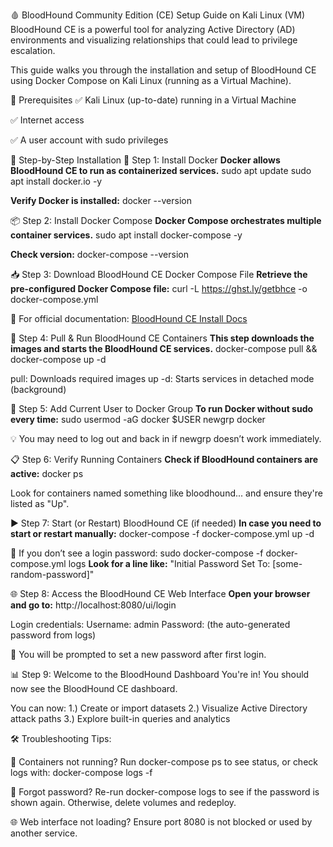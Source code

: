 🩸 BloodHound Community Edition (CE) Setup Guide on Kali Linux (VM)
BloodHound CE is a powerful tool for analyzing Active Directory (AD) environments and visualizing relationships that could lead to privilege escalation.

This guide walks you through the installation and setup of BloodHound CE using Docker Compose on Kali Linux (running as a Virtual Machine).

🔧 Prerequisites
✅ Kali Linux (up-to-date) running in a Virtual Machine

✅ Internet access

✅ A user account with sudo privileges

🚀 Step-by-Step Installation
🐳 Step 1: Install Docker
**Docker allows BloodHound CE to run as containerized services.**
sudo apt update
sudo apt install docker.io -y

**Verify Docker is installed:**
docker --version

📦 Step 2: Install Docker Compose
**Docker Compose orchestrates multiple container services.**
sudo apt install docker-compose -y

**Check version:**
docker-compose --version

📥 Step 3: Download BloodHound CE Docker Compose File
**Retrieve the pre-configured Docker Compose file:**
curl -L https://ghst.ly/getbhce -o docker-compose.yml

🔗 For official documentation:
[BloodHound CE Install Docs](https://bloodhound.specterops.io/get-started/quickstart/community-edition-quickstart)

🔄 Step 4: Pull & Run BloodHound CE Containers
**This step downloads the images and starts the BloodHound CE services.**
docker-compose pull && docker-compose up -d

pull: Downloads required images
up -d: Starts services in detached mode (background)

👤 Step 5: Add Current User to Docker Group
**To run Docker without sudo every time:**
sudo usermod -aG docker $USER
newgrp docker

💡 You may need to log out and back in if newgrp doesn’t work immediately.

📋 Step 6: Verify Running Containers
**Check if BloodHound containers are active:**
docker ps

Look for containers named something like bloodhound... and ensure they're listed as "Up".

▶️ Step 7: Start (or Restart) BloodHound CE (if needed)
**In case you need to start or restart manually:**
docker-compose -f docker-compose.yml up -d

📜 If you don’t see a login password:
sudo docker-compose -f docker-compose.yml logs
**Look for a line like:**
"Initial Password Set To: [some-random-password]"

🌐 Step 8: Access the BloodHound CE Web Interface
**Open your browser and go to:**
http://localhost:8080/ui/login

Login credentials:
Username: admin
Password: (the auto-generated password from logs)

🔐 You will be prompted to set a new password after first login.

📊 Step 9: Welcome to the BloodHound Dashboard
You're in! You should now see the BloodHound CE dashboard.

You can now:
1.) Create or import datasets
2.) Visualize Active Directory attack paths
3.) Explore built-in queries and analytics

🛠️ Troubleshooting Tips:

🔄 Containers not running?
Run docker-compose ps to see status, or check logs with:
docker-compose logs -f

🔐 Forgot password?
Re-run docker-compose logs to see if the password is shown again. Otherwise, delete volumes and redeploy.

🌐 Web interface not loading?
Ensure port 8080 is not blocked or used by another service.

